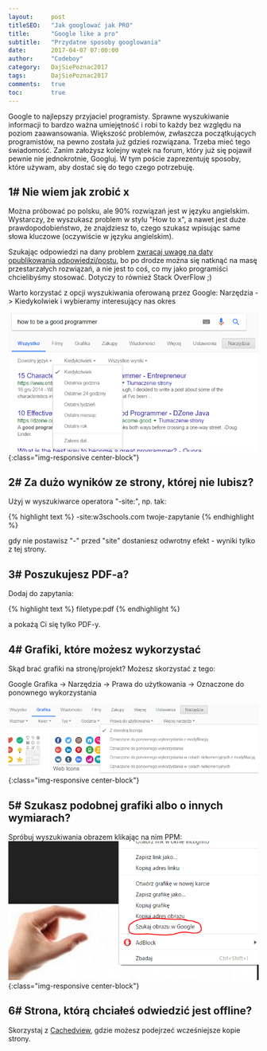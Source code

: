 ```yaml
---
layout:     post
titleSEO:   "Jak googlować jak PRO"
title:      "Google like a pro"
subtitle:   "Przydatne sposoby googlowania"
date:       2017-04-07 07:00:00
author:     "Codeboy"
category:   DajSiePoznac2017
tags:       DajSiePoznac2017
comments:   true
toc:        true
---
```

Google to najlepszy przyjaciel programisty. Sprawne wyszukiwanie informacji to bardzo ważna umiejętność i robi to każdy bez względu na poziom zaawansowania. Większość problemów, zwłaszcza początkujących programistów, na pewno została już gdzieś rozwiązana. Trzeba mieć tego świadomość. Zanim założysz kolejny wątek na forum, który już się pojawił pewnie nie jednokrotnie, Googluj. W tym poście zaprezentuję sposoby, które używam, aby dostać się do tego czego potrzebuję.

## 1# Nie wiem jak zrobić x
Można próbować po polsku, ale 90% rozwiązań jest w języku angielskim. Wystarczy, że wyszukasz problem w stylu "How to x", a nawet jest duże prawdopodobieństwo, że znajdziesz to, czego szukasz wpisując same słowa kluczowe (oczywiście w języku angielskim).

Szukając odpowiedzi na dany problem <u>zwracaj uwagę na daty opublikowania odpowiedzi/postu</u>, bo po drodze można się natknąć na masę przestarzałych rozwiązań, a nie jest to coś, co my jako programiści chcielibyśmy stosować. Dotyczy to również Stack OverFlow ;)

Warto korzystać z opcji wyszukiwania oferowaną przez Google: Narzędzia -> Kiedykolwiek i wybieramy interesujący nas okres

![Narzędzia wyszukiwania Google](/img/google/google-search-date.png){:class="img-responsive center-block"}

## 2# Za dużo wyników ze strony, której nie lubisz?
Użyj w wyszukiwarce operatora "-site:", np. tak:

{% highlight text %}
-site:w3schools.com twoje-zapytanie
{% endhighlight %}

gdy nie postawisz "-" przed "site" dostaniesz odwrotny efekt - wyniki tylko z tej strony.

## 3# Poszukujesz PDF-a?
Dodaj do zapytania:

{% highlight text %}
filetype:pdf
{% endhighlight %}

a pokażą Ci się tylko PDF-y.

## 4# Grafiki, które możesz wykorzystać
Skąd brać grafiki na stronę/projekt? Możesz skorzystać z tego:

Google Grafika -> Narzędzia -> Prawa do użytkowania -> Oznaczone do ponownego wykorzystania

![Narzędzia wyszukiwania Grafik Google](/img/google/google-search-grapchics.png){:class="img-responsive center-block"}

## 5# Szukasz podobnej grafiki albo o innych wymiarach?

Spróbuj wyszukiwania obrazem klikając na nim PPM:
![Narzędzia wyszukiwania Grafik Google](/img/google/google-search-byimage.png){:class="img-responsive center-block"}

## 6# Strona, którą chciałeś odwiedzić jest offline?
Skorzystaj z [Cachedview](http://cachedview.com/), gdzie możesz podejrzeć wcześniejsze kopie strony.